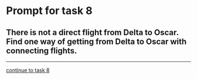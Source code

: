 # Prompt for task 8

## There is not a direct flight from Delta to Oscar. Find one way of getting from Delta to Oscar with connecting flights.

---

[continue to task 8](./task8-v.html)
